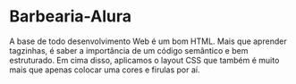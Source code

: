 # Barbearia-Alura

A base de todo desenvolvimento Web é um bom HTML. Mais que aprender tagzinhas, é saber a importância de um código semântico e bem estruturado. Em cima disso, aplicamos o layout CSS que também é muito mais que apenas colocar uma cores e firulas por aí. 

